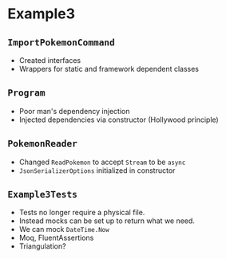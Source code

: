 ﻿# Example3

## `ImportPokemonCommand`
- Created interfaces
- Wrappers for static and framework dependent classes

## `Program`
- Poor man's dependency injection
- Injected dependencies via constructor (Hollywood principle)

## `PokemonReader`
- Changed `ReadPokemon` to accept `Stream` to be `async`
- `JsonSerializerOptions` initialized in constructor

## `Example3Tests`
- Tests no longer require a physical file.
- Instead mocks can be set up to return what we need.
- We can mock `DateTime.Now`
- Moq, FluentAssertions
- Triangulation?
